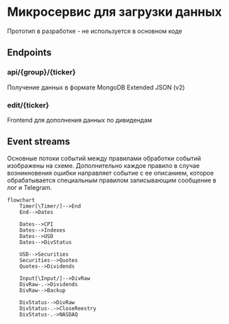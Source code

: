 # Микросервис для загрузки данных

Прототип в разработке - не используется в основном коде

## Endpoints

### api/{group}/{ticker}

Получение данных в формате MongoDB Extended JSON (v2)

### edit/{ticker}

Frontend для дополнения данных по дивидендам

## Event streams

Основные потоки событий между правилами обработки событий изображены на схеме. 
Дополнительно каждое правило в случае возникновения ошибки направляет событие с ее описанием, 
которое обрабатывается специальным правилом записывающим сообщение в лог и Telegram.
```mermaid
flowchart
    Timer[\Timer/]-->End
    End-->Dates
    
    Dates-->CPI
    Dates-->Indexes
    Dates-->USD
	Dates-->DivStatus

	USD-->Securities
    Securities-->Quotes
	Quotes-->Dividends
    
    Input[\Input/]-->DivRaw
    DivRaw-.->Dividends
    DivRaw-->Backup
    
    DivStatus-->DivRaw
    DivStatus-.->CloseReestry
    DivStatus-.->NASDAQ
```